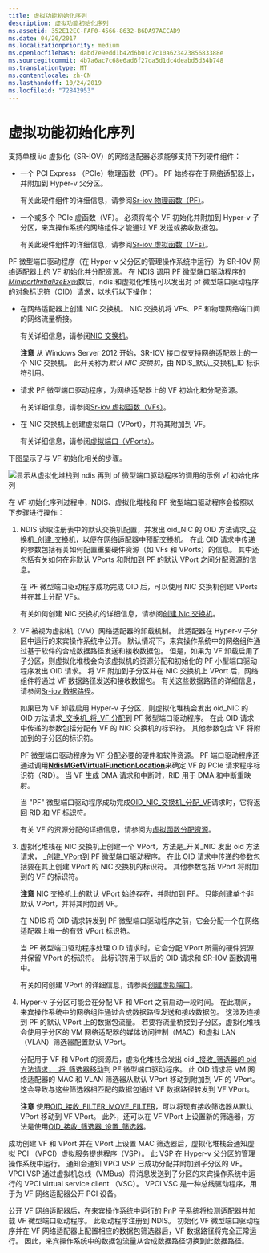 ```yaml
---
title: 虚拟功能初始化序列
description: 虚拟功能初始化序列
ms.assetid: 352E12EC-FAF0-4566-8632-B6DA97ACCAD9
ms.date: 04/20/2017
ms.localizationpriority: medium
ms.openlocfilehash: dabd7e9edd1b42d6b01c7c10a62342385683388e
ms.sourcegitcommit: 4b7a6ac7c68e6ad6f27da5d1dc4deabd5d34b748
ms.translationtype: MT
ms.contentlocale: zh-CN
ms.lasthandoff: 10/24/2019
ms.locfileid: "72842953"
---
```

# <a name="virtual-function-initialization-sequence"></a>虚拟功能初始化序列


支持单根 i/o 虚拟化（SR-IOV）的网络适配器必须能够支持下列硬件组件：

-   一个 PCI Express （PCIe）物理函数（PF）。 PF 始终存在于网络适配器上，并附加到 Hyper-v 父分区。

    有关此硬件组件的详细信息，请参阅[Sr-iov 物理函数（PF）](sr-iov-physical-function--pf-.md)。

-   一个或多个 PCIe 虚函数（VF）。 必须将每个 VF 初始化并附加到 Hyper-v 子分区，来宾操作系统的网络组件才能通过 VF 发送或接收数据包。

    有关此硬件组件的详细信息，请参阅[Sr-iov 虚拟函数（VFs）](sr-iov-virtual-functions--vfs-.md)。

PF 微型端口驱动程序（在 Hyper-v 父分区的管理操作系统中运行）为 SR-IOV 网络适配器上的 VF 初始化并分配资源。 在 NDIS 调用 PF 微型端口驱动程序的[*MiniportInitializeEx*](https://docs.microsoft.com/windows-hardware/drivers/ddi/ndis/nc-ndis-miniport_initialize)函数后，ndis 和虚拟化堆栈可以发出对 pf 微型端口驱动程序的对象标识符（OID）请求，以执行以下操作：

-   在网络适配器上创建 NIC 交换机。 NIC 交换机将 VFs、PF 和物理网络端口间的网络流量桥接。

    有关详细信息，请参阅[NIC 交换机](nic-switches.md)。

    **注意** 从 Windows Server 2012 开始，SR-IOV 接口仅支持网络适配器上的一个 NIC 交换机。 此开关称为*默认 NIC 交换机*，由 NDIS\_默认\_交换机\_ID 标识符引用。



-   请求 PF 微型端口驱动程序，为网络适配器上的 VF 初始化和分配资源。

    有关详细信息，请参阅[Sr-iov 虚拟函数（VFs）](sr-iov-virtual-functions--vfs-.md)。

-   在 NIC 交换机上创建虚拟端口（VPort），并将其附加到 VF。

    有关详细信息，请参阅[虚拟端口（VPorts）](virtual-ports--vports-.md)。

下图显示了与 VF 初始化相关的步骤。

![显示从虚拟化堆栈到 ndis 再到 pf 微型端口驱动程序的调用的示例 vf 初始化序列](images/sriov-vf-initialization.png)

在 VF 初始化序列过程中，NDIS、虚拟化堆栈和 PF 微型端口驱动程序会按照以下步骤进行操作：

1.  NDIS 读取注册表中的默认交换机配置，并发出 oid\_NIC 的 OID 方法请求[\_交换机\_创建\_交换机](https://docs.microsoft.com/windows-hardware/drivers/network/oid-nic-switch-create-switch)，以便在网络适配器中预配交换机。 在此 OID 请求中传递的参数包括有关如何配置重要硬件资源（如 VFs 和 VPorts）的信息。 其中还包括有关如何在非默认 VPorts 和附加到 PF 的默认 VPort 之间分配资源的信息。

    在 PF 微型端口驱动程序成功完成 OID 后，可以使用 NIC 交换机创建 VPorts 并在其上分配 VFs。

    有关如何创建 NIC 交换机的详细信息，请参阅[创建 Nic 交换机](creating-a-nic-switch.md)。

2.  VF 被视为虚拟机（VM）网络适配器的卸载机制。 此适配器在 Hyper-v 子分区中运行的来宾操作系统中公开。 默认情况下，来宾操作系统中的网络组件通过基于软件的合成数据路径发送和接收数据包。 但是，如果为 VF 卸载启用了子分区，则虚拟化堆栈会向该虚拟机的资源分配和初始化的 PF 小型端口驱动程序发出 OID 请求。 将 VF 附加到子分区并在 NIC 交换机上 VPort 后，网络组件将通过 VF 数据路径发送和接收数据包。 有关这些数据路径的详细信息，请参阅[Sr-iov 数据路径](sr-iov-data-paths.md)。

    如果已为 VF 卸载启用 Hyper-v 子分区，则虚拟化堆栈会发出 oid\_NIC 的 OID 方法请求[\_交换机\_将\_VF 分配](https://docs.microsoft.com/windows-hardware/drivers/network/oid-nic-switch-allocate-vf)到 PF 微型端口驱动程序。 在此 OID 请求中传递的参数包括分配有 VF 的 NIC 交换机的标识符。 其他参数包含 VF 将附加到的子分区的标识符。

    PF 微型端口驱动程序为 VF 分配必要的硬件和软件资源。 PF 端口驱动程序还通过调用[**NdisMGetVirtualFunctionLocation**](https://docs.microsoft.com/windows-hardware/drivers/ddi/ndis/nf-ndis-ndismgetvirtualfunctionlocation)来确定 VF 的 PCIe 请求程序标识符（RID）。 当 VF 生成 DMA 请求和中断时，RID 用于 DMA 和中断重映射。

    当 "PF" 微型端口驱动程序成功完成[OID\_NIC\_交换机\_分配\_VF](https://docs.microsoft.com/windows-hardware/drivers/network/oid-nic-switch-allocate-vf)请求时，它将返回 RID 和 VF 标识符。

    有关 VF 的资源分配的详细信息，请参阅为[虚拟函数分配资源](allocating-resources-for-a-virtual-function.md)。

3.  虚拟化堆栈在 NIC 交换机上创建一个 VPort，方法是\_开关\_NIC 发出 oid 方法请求， [\_创建\_VPort](https://docs.microsoft.com/windows-hardware/drivers/network/oid-nic-switch-create-vport)到 PF 微型端口驱动程序。 在此 OID 请求中传递的参数包括要在其上创建 VPort 的 NIC 交换机的标识符。 其他参数包括 VPort 将附加到的 VF 的标识符。

    **注意** NIC 交换机上的默认 VPort 始终存在，并附加到 PF。 只能创建单个非默认 VPort，并将其附加到 VF。

    在 NDIS 将 OID 请求转发到 PF 微型端口驱动程序之前，它会分配一个在网络适配器上唯一的有效 VPort 标识符。

    当 PF 微型端口驱动程序处理 OID 请求时，它会分配 VPort 所需的硬件资源并保留 VPort 的标识符。 此标识符用于以后的 OID 请求和 SR-IOV 函数调用中。

    有关如何创建 VPort 的详细信息，请参阅[创建虚拟端口](creating-a-virtual-port.md)。

4.  Hyper-v 子分区可能会在分配 VF 和 VPort 之前启动一段时间。 在此期间，来宾操作系统中的网络组件通过合成数据路径发送和接收数据包。 这涉及连接到 PF 的默认 VPort 上的数据包流量。 若要将流量桥接到子分区，虚拟化堆栈会使用子分区的 VM 网络适配器的媒体访问控制（MAC）和虚拟 LAN （VLAN）筛选器配置默认 VPort。

    分配用于 VF 和 VPort 的资源后，虚拟化堆栈会发出 oid [\_接收\_筛选器的 oid 方法请求，\_将\_筛选器移动](https://docs.microsoft.com/windows-hardware/drivers/network/oid-receive-filter-move-filter)到 PF 微型端口驱动程序。 此 OID 请求将 VM 网络适配器的 MAC 和 VLAN 筛选器从默认 VPort 移动到附加到 VF 的 VPort。 这会导致与这些筛选器相匹配的数据包通过 VF 数据路径转发到 VF VPort。

    **注意** 使用[OID\_接收\_FILTER\_MOVE\_FILTER](https://docs.microsoft.com/windows-hardware/drivers/network/oid-receive-filter-move-filter)，可以将现有接收筛选器从默认 VPort 移动到 VF VPort。 此外，还可以在 VF VPort 上设置新的筛选器，方法是使用[OID\_接收\_筛选器\_设置\_筛选器](https://docs.microsoft.com/windows-hardware/drivers/network/oid-receive-filter-set-filter)。

成功创建 VF 和 VPort 并在 VPort 上设置 MAC 筛选器后，虚拟化堆栈会通知虚拟 PCI （VPCI）虚拟服务提供程序（VSP）。 此 VSP 在 Hyper-v 父分区的管理操作系统中运行。 通知会通知 VPCI VSP 已成功分配并附加到子分区的 VF。 VPCI VSP 通过虚拟机总线（VMBus）将消息发送到子分区的来宾操作系统中运行的 VPCI virtual service client （VSC）。 VPCI VSC 是一种总线驱动程序，用于为 VF 网络适配器公开 PCI 设备。

公开 VF 网络适配器后，在来宾操作系统中运行的 PnP 子系统将检测适配器并加载 VF 微型端口驱动程序。 此驱动程序注册到 NDIS。 初始化 VF 微型端口驱动程序并在 VF 网络适配器上配置相应的数据包筛选器后，VF 数据路径将完全正常运行。 因此，来宾操作系统中的数据包流量从合成数据路径切换到此数据路径。